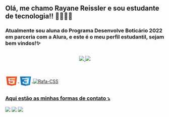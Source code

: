 ## Olá, me chamo Rayane Reissler e sou estudante de tecnologia!! 👩🏻‍🦰👋
### Atualmente sou aluna do Programa Desenvolve Boticário 2022 em parceria com a Alura, e este é o meu perfil estudantil, sejam bem vindos!✨

##
<div align="center">
  <a href="https://github.com/rayanereissler">
  <img height="180em" src="https://github-readme-stats.vercel.app/api?username=rayanereissler&show_icons=true&theme=dracula&include_all_commits=true&count_private=true"/>
  <img height="180em" src="https://github-readme-stats.vercel.app/api/top-langs/?username=rayanereissler&layout=compact&langs_count=7&theme=dracula"/>
</div>

##
  
<div style="display: inline_block"><br>
  <img align="center" alt="Rafa-HTML" height="30" width="40" src="https://raw.githubusercontent.com/devicons/devicon/master/icons/html5/html5-original.svg">
  <img align="center" alt="Rafa-CSS" height="30" width="40" src="https://raw.githubusercontent.com/devicons/devicon/master/icons/css3/css3-original.svg">
  <img align="center" alt="Rafa-CSS" height="30" width="40" src= "https://cdn.jsdelivr.net/gh/devicons/devicon/icons/javascript/javascript-original.svg"     
</div>
  
##

### Aqui estão as minhas formas de contato ⤵
  
<div> 

  <a href="https://www.instagram.com/rayanereissler/" target="_blank"><img src="https://img.shields.io/badge/-Instagram-%23E4405F?style=for-the-badge&logo=instagram&logoColor=white" target="_blank"></a>
  <a href = "mailto:reisslertec@gmail.com"><img src="https://img.shields.io/badge/-Gmail-%23333?style=for-the-badge&logo=gmail&logoColor=white" target="_blank"></a>
  <a href="https://www.linkedin.com/in/rayanereissler/" target="_blank"><img src="https://img.shields.io/badge/-LinkedIn-%230077B5?style=for-the-badge&logo=linkedin&logoColor=white" target="_blank"></a> 
 
</div>
  
  
  



